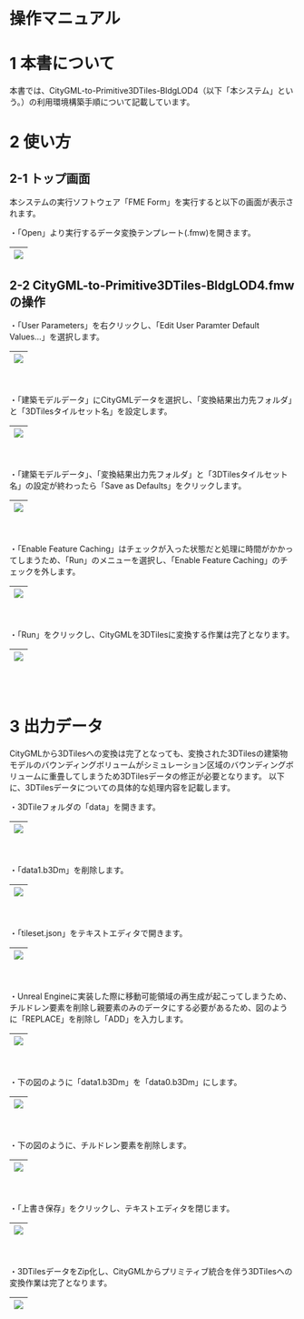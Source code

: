 # 操作マニュアル

# 1 本書について

本書では、CityGML-to-Primitive3DTiles-BldgLOD4（以下「本システム」という。）の利用環境構築手順について記載しています。

# 2 使い方

## 2-1 トップ画面

本システムの実行ソフトウェア「FME Form」を実行すると以下の画面が表示されます。

・「Open」より実行するデータ変換テンプレート(.fmw)を開きます。

|![](../resources/userMan/tutorial_001.png)|
|:-:|

## 2-2 CityGML-to-Primitive3DTiles-BldgLOD4.fmwの操作

・「User Parameters」を右クリックし、「Edit User Paramter Default Values…」を選択します。

|![](../resources/userMan/tutorial_002.png)|
|:-:|

<br>
<br>
・「建築モデルデータ」にCityGMLデータを選択し、「変換結果出力先フォルダ」と「3DTilesタイルセット名」を設定します。

|![](../resources/userMan/tutorial_003.png)|
|:-:|

<br>
<br>
・「建築モデルデータ」、「変換結果出力先フォルダ」と「3DTilesタイルセット名」の設定が終わったら「Save as Defaults」をクリックします。

|![](../resources/userMan/tutorial_004.png)|
|:-:|

<br>
<br>
・「Enable Feature Caching」はチェックが入った状態だと処理に時間がかかってしまうため、「Run」のメニューを選択し、「Enable Feature Caching」のチェックを外します。

|![](../resources/userMan/tutorial_005.png)|
|:-:|

<br>
<br>
・「Run」をクリックし、CityGMLを3DTilesに変換する作業は完了となります。

|![](../resources/userMan/tutorial_006.png)|
|:-:|

<br>
<br>

# 3 出力データ
CityGMLから3DTilesへの変換は完了となっても、変換された3DTilesの建築物モデルのバウンディングボリュームがシミュレーション区域のバウンディングボリュームに重畳してしまうため3DTilesデータの修正が必要となります。
以下に、3DTilesデータについての具体的な処理内容を記載します。

・3DTileフォルダの「data」を開きます。

|![](../resources/userMan/tutorial_007.png)|
|:-:|

<br>
<br>
・「data1.b3Dm」を削除します。

|![](../resources/userMan/tutorial_008.png)|
|:-:|

<br>
<br>
・「tileset.json」をテキストエディタで開きます。

|![](../resources/userMan/tutorial_009.png)|
|:-:|

<br>
<br>
・Unreal Engineに実装した際に移動可能領域の再生成が起こってしまうため、チルドレン要素を削除し親要素のみのデータにする必要があるため、図のように「REPLACE」を削除し「ADD」を入力します。

|![](../resources/userMan/tutorial_010.png)|
|:-:|

<br>
<br>
・下の図のように「data1.b3Dm」を「data0.b3Dm」にします。

|![](../resources/userMan/tutorial_011.png)|
|:-:|

<br>
<br>
・下の図のように、チルドレン要素を削除します。

|![](../resources/userMan/tutorial_012.png)|
|:-:|

<br>
<br>
・「上書き保存」をクリックし、テキストエディタを閉じます。

|![](../resources/userMan/tutorial_013.png)|
|:-:|

<br>
<br>
・3DTilesデータをZip化し、CityGMLからプリミティブ統合を伴う3DTilesへの変換作業は完了となります。

|![](../resources/userMan/tutorial_014.png)|
|:-:|

<br>
<br>